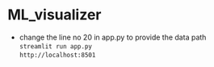 # ML_visualizer
    

- change the line no 20 in app.py to provide the data path    
`streamlit run app.py`    
`http://localhost:8501`
